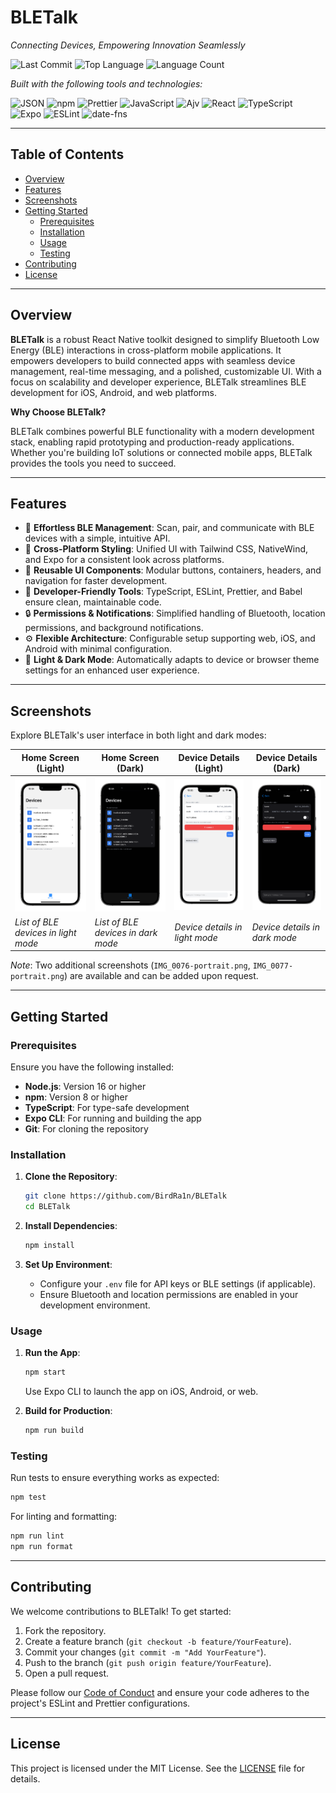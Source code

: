 # BLETalk
_Connecting Devices, Empowering Innovation Seamlessly_

![Last Commit](https://img.shields.io/github/last-commit/BirdRa1n/BLETalk?style=flat&logo=git&logoColor=white&color=0080ff)
![Top Language](https://img.shields.io/github/languages/top/BirdRa1n/BLETalk?style=flat&color=0080ff)
![Language Count](https://img.shields.io/github/languages/count/BirdRa1n/BLETalk?style=flat&color=0080ff)

_Built with the following tools and technologies:_

![JSON](https://img.shields.io/badge/JSON-000000.svg?style=flat&logo=JSON&logoColor=white)
![npm](https://img.shields.io/badge/npm-CB3837.svg?style=flat&logo=npm&logoColor=white)
![Prettier](https://img.shields.io/badge/Prettier-F7B93E.svg?style=flat&logo=Prettier&logoColor=black)
![JavaScript](https://img.shields.io/badge/JavaScript-F7DF1E.svg?style=flat&logo=JavaScript&logoColor=black)
![Ajv](https://img.shields.io/badge/Ajv-23C8D2.svg?style=flat&logo=Ajv&logoColor=white)
![React](https://img.shields.io/badge/React-61DAFB.svg?style=flat&logo=React&logoColor=black)
![TypeScript](https://img.shields.io/badge/TypeScript-3178C6.svg?style=flat&logo=TypeScript&logoColor=white)
![Expo](https://img.shields.io/badge/Expo-000020.svg?style=flat&logo=Expo&logoColor=white)
![ESLint](https://img.shields.io/badge/ESLint-4B32C3.svg?style=flat&logo=ESLint&logoColor=white)
![date-fns](https://img.shields.io/badge/datefns-770C56.svg?style=flat&logo=date-fns&logoColor=white)

---

## Table of Contents

- [Overview](#overview)
- [Features](#features)
- [Screenshots](#screenshots)
- [Getting Started](#getting-started)
  - [Prerequisites](#prerequisites)
  - [Installation](#installation)
  - [Usage](#usage)
  - [Testing](#testing)
- [Contributing](#contributing)
- [License](#license)

---

## Overview

**BLETalk** is a robust React Native toolkit designed to simplify Bluetooth Low Energy (BLE) interactions in cross-platform mobile applications. It empowers developers to build connected apps with seamless device management, real-time messaging, and a polished, customizable UI. With a focus on scalability and developer experience, BLETalk streamlines BLE development for iOS, Android, and web platforms.

**Why Choose BLETalk?**

BLETalk combines powerful BLE functionality with a modern development stack, enabling rapid prototyping and production-ready applications. Whether you're building IoT solutions or connected mobile apps, BLETalk provides the tools you need to succeed.

---

## Features

- 🧩 **Effortless BLE Management**: Scan, pair, and communicate with BLE devices with a simple, intuitive API.
- 🌈 **Cross-Platform Styling**: Unified UI with Tailwind CSS, NativeWind, and Expo for a consistent look across platforms.
- 📱 **Reusable UI Components**: Modular buttons, containers, headers, and navigation for faster development.
- 🚀 **Developer-Friendly Tools**: TypeScript, ESLint, Prettier, and Babel ensure clean, maintainable code.
- 🔒 **Permissions & Notifications**: Simplified handling of Bluetooth, location permissions, and background notifications.
- ⚙️ **Flexible Architecture**: Configurable setup supporting web, iOS, and Android with minimal configuration.
- 🌙 **Light & Dark Mode**: Automatically adapts to device or browser theme settings for an enhanced user experience.

---

## Screenshots

Explore BLETalk's user interface in both light and dark modes:

| Home Screen (Light) | Home Screen (Dark) | Device Details (Light) | Device Details (Dark) |
|---------------------|--------------------|------------------------|-----------------------|
| ![Home Screen Light](screenshots/IMG_0076-portrait.png) | ![Home Screen Dark](screenshots/IMG_0072-portrait.png) | ![Device Details Light](screenshots/IMG_0077-portrait.png) | ![Device Details Dark](screenshots/IMG_0075-portrait.png) |
| *List of BLE devices in light mode* | *List of BLE devices in dark mode* | *Device details in light mode* | *Device details in dark mode* |

*Note*: Two additional screenshots (`IMG_0076-portrait.png`, `IMG_0077-portrait.png`) are available and can be added upon request.

---

## Getting Started

### Prerequisites

Ensure you have the following installed:

- **Node.js**: Version 16 or higher
- **npm**: Version 8 or higher
- **TypeScript**: For type-safe development
- **Expo CLI**: For running and building the app
- **Git**: For cloning the repository

### Installation

1. **Clone the Repository**:
   ```bash
   git clone https://github.com/BirdRa1n/BLETalk
   cd BLETalk
   ```

2. **Install Dependencies**:
   ```bash
   npm install
   ```

3. **Set Up Environment**:
   - Configure your `.env` file for API keys or BLE settings (if applicable).
   - Ensure Bluetooth and location permissions are enabled in your development environment.

### Usage

1. **Run the App**:
   ```bash
   npm start
   ```
   Use Expo CLI to launch the app on iOS, Android, or web.

2. **Build for Production**:
   ```bash
   npm run build
   ```

### Testing

Run tests to ensure everything works as expected:
```bash
npm test
```

For linting and formatting:
```bash
npm run lint
npm run format
```

---

## Contributing

We welcome contributions to BLETalk! To get started:

1. Fork the repository.
2. Create a feature branch (`git checkout -b feature/YourFeature`).
3. Commit your changes (`git commit -m "Add YourFeature"`).
4. Push to the branch (`git push origin feature/YourFeature`).
5. Open a pull request.

Please follow our [Code of Conduct](CODE_OF_CONDUCT.md) and ensure your code adheres to the project's ESLint and Prettier configurations.

---

## License

This project is licensed under the MIT License. See the [LICENSE](LICENSE) file for details.
